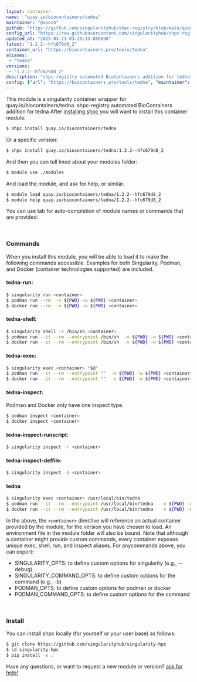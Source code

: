 ```yaml
---
layout: container
name:  "quay.io/biocontainers/tedna"
maintainer: "@vsoch"
github: "https://github.com/singularityhub/shpc-registry/blob/main/quay.io/biocontainers/tedna/container.yaml"
config_url: "https://raw.githubusercontent.com/singularityhub/shpc-registry/main/quay.io/biocontainers/tedna/container.yaml"
updated_at: "2025-03-21 03:29:13.888698"
latest: "1.2.2--hfc679d8_2"
container_url: "https://biocontainers.pro/tools/tedna"
aliases:
 - "tedna"
versions:
 - "1.2.2--hfc679d8_2"
description: "shpc-registry automated BioContainers addition for tedna"
config: {"url": "https://biocontainers.pro/tools/tedna", "maintainer": "@vsoch", "description": "shpc-registry automated BioContainers addition for tedna", "latest": {"1.2.2--hfc679d8_2": "sha256:8acadbc22abb9937a9ba83bce0d4a0e5743b3f243e28a7d4eb7c3222ab3cce7d"}, "tags": {"1.2.2--hfc679d8_2": "sha256:8acadbc22abb9937a9ba83bce0d4a0e5743b3f243e28a7d4eb7c3222ab3cce7d"}, "docker": "quay.io/biocontainers/tedna", "aliases": {"tedna": "/usr/local/bin/tedna"}}
---
```


This module is a singularity container wrapper for quay.io/biocontainers/tedna.
shpc-registry automated BioContainers addition for tedna
After [installing shpc](#install) you will want to install this container module:


```bash
$ shpc install quay.io/biocontainers/tedna
```

Or a specific version:

```bash
$ shpc install quay.io/biocontainers/tedna:1.2.2--hfc679d8_2
```

And then you can tell lmod about your modules folder:

```bash
$ module use ./modules
```

And load the module, and ask for help, or similar.

```bash
$ module load quay.io/biocontainers/tedna/1.2.2--hfc679d8_2
$ module help quay.io/biocontainers/tedna/1.2.2--hfc679d8_2
```

You can use tab for auto-completion of module names or commands that are provided.

<br>

### Commands

When you install this module, you will be able to load it to make the following commands accessible.
Examples for both Singularity, Podman, and Docker (container technologies supported) are included.

#### tedna-run:

```bash
$ singularity run <container>
$ podman run --rm  -v ${PWD} -w ${PWD} <container>
$ docker run --rm  -v ${PWD} -w ${PWD} <container>
```

#### tedna-shell:

```bash
$ singularity shell -s /bin/sh <container>
$ podman run --it --rm --entrypoint /bin/sh  -v ${PWD} -w ${PWD} <container>
$ docker run --it --rm --entrypoint /bin/sh  -v ${PWD} -w ${PWD} <container>
```

#### tedna-exec:

```bash
$ singularity exec <container> "$@"
$ podman run --it --rm --entrypoint ""  -v ${PWD} -w ${PWD} <container> "$@"
$ docker run --it --rm --entrypoint ""  -v ${PWD} -w ${PWD} <container> "$@"
```

#### tedna-inspect:

Podman and Docker only have one inspect type.

```bash
$ podman inspect <container>
$ docker inspect <container>
```

#### tedna-inspect-runscript:

```bash
$ singularity inspect -r <container>
```

#### tedna-inspect-deffile:

```bash
$ singularity inspect -d <container>
```


#### tedna

```bash
$ singularity exec <container> /usr/local/bin/tedna
$ podman run --it --rm --entrypoint /usr/local/bin/tedna   -v ${PWD} -w ${PWD} <container> -c " $@"
$ docker run --it --rm --entrypoint /usr/local/bin/tedna   -v ${PWD} -w ${PWD} <container> -c " $@"
```



In the above, the `<container>` directive will reference an actual container provided
by the module, for the version you have chosen to load. An environment file in the
module folder will also be bound. Note that although a container
might provide custom commands, every container exposes unique exec, shell, run, and
inspect aliases. For anycommands above, you can export:

 - SINGULARITY_OPTS: to define custom options for singularity (e.g., --debug)
 - SINGULARITY_COMMAND_OPTS: to define custom options for the command (e.g., -b)
 - PODMAN_OPTS: to define custom options for podman or docker
 - PODMAN_COMMAND_OPTS: to define custom options for the command

<br>

### Install

You can install shpc locally (for yourself or your user base) as follows:

```bash
$ git clone https://github.com/singularityhub/singularity-hpc
$ cd singularity-hpc
$ pip install -e .
```

Have any questions, or want to request a new module or version? [ask for help!](https://github.com/singularityhub/singularity-hpc/issues)